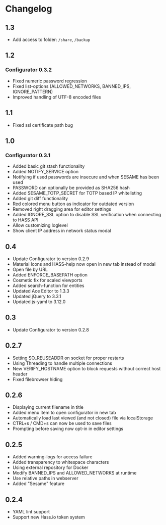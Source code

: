 # Changelog

## 1.3
- Add access to folder: `/share`, `/backup`

## 1.2

### Configurator 0.3.2
- Fixed numeric password regression
- Fixed list-options (ALLOWED_NETWORKS, BANNED_IPS, IGNORE_PATTERN)
- Improved handling of UTF-8 encoded files

## 1.1
- Fixed ssl certificate path bug

## 1.0

### Configurator 0.3.1
- Added basic git stash functionality
- Added NOTIFY_SERVICE option
- Notifying if used passwords are insecure and when SESAME has been used
- PASSWORD can optionally be provided as SHA256 hash
- Added SESAME_TOTP_SECRET for TOTP based IP whitelisting
- Added git diff functionality
- Red colored menu button as indicator for outdated version
- Removed right dragging area for editor settings
- Added IGNORE_SSL option to disable SSL verification when connecting to HASS API
- Allow customizing loglevel
- Show client IP address in network status modal

## 0.4
- Update Configurator to version 0.2.9
- Material Icons and HASS-help now open in new tab instead of modal
- Open file by URL
- Added ENFORCE_BASEPATH option
- Cosmetic fix for scaled viewports
- Added search-function for entities
- Updated Ace Editor to 1.3.3
- Updated jQuery to 3.3.1
- Updated js-yaml to 3.12.0

## 0.3
- Update Configurator to version 0.2.8

## 0.2.7
- Setting SO_REUSEADDR on socket for proper restarts
- Using Threading to handle multiple connections
- New VERIFY_HOSTNAME option to block requests without correct host header
- Fixed filebrowser hiding

## 0.2.6
- Displaying current filename in title
- Added menu item to open configurator in new tab
- Automatically load last viewed (and not closed) file via localStorage
- CTRL+s / CMD+s can now be used to save files
- Prompting before saving now opt-in in editor settings

## 0.2.5
- Added warning-logs for access failure
- Added transparency to whitespace characters
- Using external repository for Docker
- Modify BANNED_IPS and ALLOWED_NETWORKS at runtime
- Use relative paths in webserver
- Added "Sesame" feature

## 0.2.4
- YAML lint support
- Support new Hass.io token system
